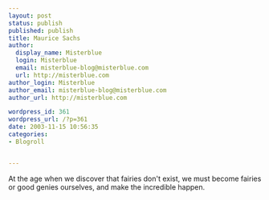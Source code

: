 ```yaml
---
layout: post
status: publish
published: publish
title: Maurice Sachs
author:
  display_name: Misterblue
  login: Misterblue
  email: misterblue-blog@misterblue.com
  url: http://misterblue.com
author_login: Misterblue
author_email: misterblue-blog@misterblue.com
author_url: http://misterblue.com

wordpress_id: 361
wordpress_url: /?p=361
date: 2003-11-15 10:56:35
categories:
- Blogroll


---
```

At the age when we discover that fairies don't exist, we must become fairies or good genies ourselves, and make the incredible happen.
